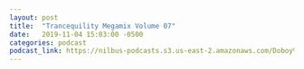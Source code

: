 ```yaml
---
layout: post
title:  "Trancequility Megamix Volume 07"
date:   2019-11-04 15:03:00 -0500
categories: podcast
podcast_link: https://nilbus-podcasts.s3.us-east-2.amazonaws.com/Doboy%20mix/Trancequility%20Megamix%20Volume%2007.mp3
---
```

